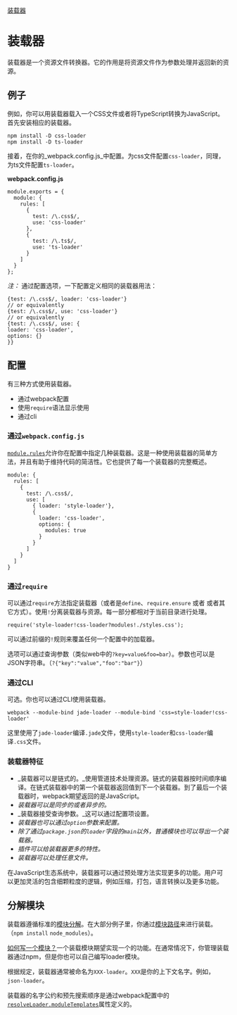 [装载器](https://webpack.js.org/concepts/loaders/)

# 装载器

装载器是一个资源文件转换器。它的作用是将资源文件作为参数处理并返回新的资源。

## 例子

例如，你可以用装载器载入一个CSS文件或者将TypeScript转换为JavaScript。首先安装相应的装载器。

```
npm install -D css-loader
npm install -D ts-loader
```

接着，在你的_webpack.config.js_中配置。为css文件配置`css-loader`，同理，为ts文件配置`ts-loader`。

**webpack.config.js**

```
module.exports = {
  module: {
    rules: [
      {
        test: /\.css$/,
        use: 'css-loader'
      },
      {
        test: /\.ts$/,
        use: 'ts-loader'
      }
    ]
  }
};
```

*注：* 通过配置选项，一下配置定义相同的装载器用法：

```
{test: /\.css$/, loader: 'css-loader'}
// or equivalently
{test: /\.css$/, use: 'css-loader'}
// or equivalently
{test: /\.css$/, use: {
loader: 'css-loader',
options: {}
}}
```

## 配置

有三种方式使用装载器。

- 通过webpack配置
- 使用`require`语法显示使用
- 通过cli

### 通过`webpack.config.js`

[`module.rules`](https://webpack.js.org/configuration/module/#module-rules)允许你在配置中指定几种装载器。这是一种使用装载器的简单方法，并且有助于维持代码的简洁性。它也提供了每一个装载器的完整概述。

```
module: {
  rules: [
    {
      test: /\.css$/,
      use: [
        { loader: 'style-loader'},
        {
          loader: 'css-loader',
          options: {
            modules: true
          }
        }
      ]
    }
  ]
}
```

### 通过`require`

可以通过`require`方法指定装载器（或者是`define`、`require.ensure` 或者 或者其它方式）。使用`!`分离装载器与资源。每一部分都相对于当前目录进行处理。

```
require('style-loader!css-loader?modules!./styles.css');
```

可以通过前缀的`!`规则来覆盖任何一个配置中的加载器。

选项可以通过查询参数（类似web中的`?key=value&foo=bar`）。参数也可以是JSON字符串。（`?{"key":"value","foo":"bar"}`）

### 通过CLI

可选。你也可以通过CLI使用装载器。

```
webpack --module-bind jade-loader --module-bind 'css=style-loader!css-loader'
```

这里使用了`jade-loader`编译`.jade`文件，使用`style-loader`和`css-loader`编译`.css`文件。

### 装载器特征

- _装载器可以是链式的。_使用管道技术处理资源。链式的装载器按时间顺序编译。在链式装载器中的第一个装载器返回值到下一个装载器。到了最后一个装载器时，webpack期望返回的是JavaScript。
- _装载器可以是同步的或者异步的。_
- _装载器接受查询参数。_这可以通过配置项设置。
- _装载器也可以通过`option`参数来配置。_
- _除了通过`package.json`的`loader`字段的`main`以外，普通模块也可以导出一个装载器。_
- _插件可以给装载器更多的特性。_
- _装载器可以处理任意文件。_

在JavaScript生态系统中，装载器可以通过预处理方法实现更多的功能。用户可以更加灵活的包含细颗粒度的逻辑，例如压缩，打包，语言转换以及更多功能。

## 分解模块

装载器遵循标准的[模块分解](https://webpack.js.org/concepts/module-resolution/)。在大部分例子里，你通过[模块路径](https://webpack.js.org/concepts/module-resolution/#module-paths)来进行装载。（`npm install` `node_modules`）。

[如何写一个模块？](https://webpack.js.org/development/how-to-write-a-loader)一个装载模块期望实现一个的功能。在通常情况下，你管理装载器通过npm，但是你也可以自己编写loader模块。

根据规定，装载器通常被命名为`XXX-loader`。`XXX`是你的上下文名字。例如，`json-loader`。

装载器的名字公约和预先搜索顺序是通过webpack配置中的[`resolveLoader.moduleTemplates`](https://webpack.js.org/configuration/resolve#resolveloader)属性定义的。
